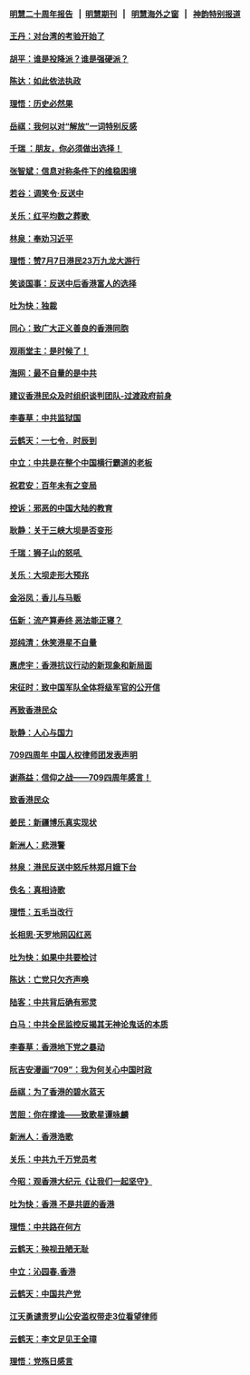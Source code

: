 #### [明慧二十周年报告](https://github.com/gfw-breaker/mh-reports/blob/master/README.md?t=07172236) &nbsp;&nbsp;|&nbsp;&nbsp;[明慧期刊](https://github.com/gfw-breaker/mh-qikan) &nbsp;&nbsp;|&nbsp;&nbsp; [明慧海外之窗](https://github.com/gfw-breaker/mh-news/blob/master/README.md?t=07172236) &nbsp;&nbsp;|&nbsp;&nbsp; [神韵特别报道](https://github.com/gfw-breaker/mh-news/blob/master/shenyun.md?t=07172236) 

#### [王丹：对台湾的考验开始了](../pages/nsc993/n11391258.md?t=07172236) 

#### [胡平：谁是投降派？谁是强硬派？](../pages/nsc993/n11391224.md?t=07172236) 

#### [陈达：如此依法执政](../pages/nsc993/n11388999.md?t=07172236) 

#### [理悟：历史必然果](../pages/nsc993/n11388741.md?t=07172236) 

#### [岳祺：我何以对“解放”一词特别反感](../pages/nsc993/n11385696.md?t=07172236) 

#### [千瑞 ：朋友，你必须做出选择！](../pages/nsc993/n11384949.md?t=07172236) 

#### [张智斌：信息对称条件下的维稳困境](../pages/nsc993/n11384812.md?t=07172236) 

#### [若谷：调笑令‧反送中](../pages/nsc993/n11383745.md?t=07172236) 

#### [关乐：红平均数之葬歌 ](../pages/nsc993/n11383498.md?t=07172236) 

#### [林泉：奉劝习近平](../pages/nsc993/n11383487.md?t=07172236) 

#### [理悟：赞7月7日港民23万九龙大游行](../pages/nsc993/n11383473.md?t=07172236) 

#### [笑谈国事：反送中后香港富人的选择](../pages/nsc993/n11382020.md?t=07172236) 

#### [吐为快：独裁](../pages/nsc993/n11382755.md?t=07172236) 

#### [同心：致广大正义善良的香港同胞](../pages/nsc993/n11382745.md?t=07172236) 

#### [观雨堂主：是时候了！](../pages/nsc993/n11382737.md?t=07172236) 

#### [海网：最不自量的是中共](../pages/nsc993/n11380440.md?t=07172236) 

#### [建议香港民众及时组织谈判团队-过渡政府前身](../pages/nsc993/n11379909.md?t=07172236) 

#### [李春草：中共监狱国](../pages/nsc993/n11378989.md?t=07172236) 

#### [云鹤天：一七令．时辰到](../pages/nsc993/n11379260.md?t=07172236) 

#### [中立：中共是在整个中国横行霸道的老板](../pages/nsc993/n11378382.md?t=07172236) 

#### [祝君安：百年未有之变局](../pages/nsc993/n11378376.md?t=07172236) 

#### [控诉：邪恶的中国大陆的教育](../pages/nsc993/n11378344.md?t=07172236) 

#### [耿静：关于三峡大坝是否变形](../pages/nsc993/n11375879.md?t=07172236) 

#### [千瑞：狮子山的怒吼 ](../pages/nsc993/n11375644.md?t=07172236) 

#### [关乐：大坝走形大预兆](../pages/nsc993/n11375629.md?t=07172236) 

#### [金浴凤：香儿与马贩](../pages/nsc993/n11375580.md?t=07172236) 

#### [伍新：流产算寿终  恶法能正寝？](../pages/nsc993/n11375581.md?t=07172236) 

#### [郑纯清：休笑港星不自量](../pages/nsc993/n11375555.md?t=07172236) 

#### [惠虎宇：香港抗议行动的新现象和新局面](../pages/nsc993/n11375501.md?t=07172236) 

#### [宋征时：致中国军队全体将级军官的公开信](../pages/nsc993/n11373354.md?t=07172236) 

#### [再致香港民众](../pages/nsc993/n11373870.md?t=07172236) 

#### [耿静：人心与国力](../pages/nsc993/n11373759.md?t=07172236) 

#### [709四周年 中国人权律师团发表声明](../pages/nsc993/n11373565.md?t=07172236) 

#### [谢燕益：信仰之战——709四周年感言！](../pages/nsc993/n11373388.md?t=07172236) 

#### [致香港民众](../pages/nsc993/n11373286.md?t=07172236) 

#### [姜民：新疆博乐真实现状](../pages/nsc993/n11371223.md?t=07172236) 

#### [新洲人：悲港警](../pages/nsc993/n11371174.md?t=07172236) 

#### [林泉：港民反送中怒斥林郑月娥下台](../pages/nsc993/n11370676.md?t=07172236) 

#### [佚名：真相诗歌](../pages/nsc993/n11370666.md?t=07172236) 

#### [理悟：五毛当改行](../pages/nsc993/n11369314.md?t=07172236) 

#### [长相思‧天罗地网囚红恶](../pages/nsc993/n11368444.md?t=07172236) 

#### [吐为快：如果中共要检讨](../pages/nsc993/n11368441.md?t=07172236) 

#### [陈达：亡党只欠齐声唤](../pages/nsc993/n11367838.md?t=07172236) 

#### [陆客：中共背后确有邪灵](../pages/nsc993/n11365263.md?t=07172236) 

#### [白马：中共全民监控反揭其无神论鬼话的本质](../pages/nsc993/n11365236.md?t=07172236) 

#### [李春草：香港地下党之暴动](../pages/nsc993/n11365210.md?t=07172236) 

#### [阮吉安漫画“709”：我为何关心中国时政](../pages/nsc993/n11362127.md?t=07172236) 

#### [岳祺：为了香港的碧水蓝天](../pages/nsc993/n11362627.md?t=07172236) 

#### [苦胆：你在撑谁——致歌星谭咏麟](../pages/nsc993/n11361348.md?t=07172236) 

#### [新洲人：香港浩歌](../pages/nsc993/n11361334.md?t=07172236) 

#### [关乐：中共九千万党员考](../pages/nsc993/n11361304.md?t=07172236) 

#### [今昭：观香港大纪元《让我们一起坚守》](../pages/nsc993/n11361244.md?t=07172236) 

#### [吐为快：香港  不是共匪的香港](../pages/nsc993/n11360918.md?t=07172236) 

#### [理悟：中共路在何方](../pages/nsc993/n11360509.md?t=07172236) 

#### [云鹤天：殃视丑陋无耻](../pages/nsc993/n11358872.md?t=07172236) 

#### [中立：沁园春.香港](../pages/nsc993/n11358843.md?t=07172236) 

#### [云鹤天：中国共产党](../pages/nsc993/n11356465.md?t=07172236) 

#### [江天勇谴责罗山公安滥权带走3位看望律师](../pages/nsc993/n11356042.md?t=07172236) 

#### [云鹤天：李文足见王全璋](../pages/nsc993/n11355225.md?t=07172236) 

#### [理悟：党殇日感言](../pages/nsc993/n11354531.md?t=07172236) 

